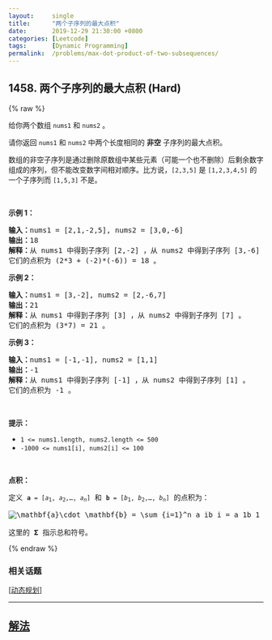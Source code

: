 ```yaml
---
layout:     single
title:      "两个子序列的最大点积"
date:       2019-12-29 21:30:00 +0800
categories: [Leetcode]
tags:       [Dynamic Programming]
permalink:  /problems/max-dot-product-of-two-subsequences/
---
```


## 1458. 两个子序列的最大点积 (Hard)

{% raw %}

<p>给你两个数组&nbsp;<code>nums1</code>&nbsp;和&nbsp;<code>nums2</code>&nbsp;。</p>

<p>请你返回 <code>nums1</code> 和 <code>nums2</code> 中两个长度相同的 <strong>非空</strong> 子序列的最大点积。</p>

<p>数组的非空子序列是通过删除原数组中某些元素（可能一个也不删除）后剩余数字组成的序列，但不能改变数字间相对顺序。比方说，<code>[2,3,5]</code>&nbsp;是&nbsp;<code>[1,2,3,4,5]</code>&nbsp;的一个子序列而&nbsp;<code>[1,5,3]</code>&nbsp;不是。</p>

<p>&nbsp;</p>

<p><strong>示例 1：</strong></p>

<pre>
<strong>输入：</strong>nums1 = [2,1,-2,5], nums2 = [3,0,-6]
<strong>输出：</strong>18
<strong>解释：</strong>从 nums1 中得到子序列 [2,-2] ，从 nums2 中得到子序列 [3,-6] 。
它们的点积为 (2*3 + (-2)*(-6)) = 18 。</pre>

<p><strong>示例 2：</strong></p>

<pre>
<strong>输入：</strong>nums1 = [3,-2], nums2 = [2,-6,7]
<strong>输出：</strong>21
<strong>解释：</strong>从 nums1 中得到子序列 [3] ，从 nums2 中得到子序列 [7] 。
它们的点积为 (3*7) = 21 。</pre>

<p><strong>示例 3：</strong></p>

<pre>
<strong>输入：</strong>nums1 = [-1,-1], nums2 = [1,1]
<strong>输出：</strong>-1
<strong>解释：</strong>从 nums1 中得到子序列 [-1] ，从 nums2 中得到子序列 [1] 。
它们的点积为 -1 。</pre>

<p>&nbsp;</p>

<p><strong>提示：</strong></p>

<ul>
	<li><code>1 &lt;= nums1.length, nums2.length &lt;= 500</code></li>
	<li><code>-1000 &lt;= nums1[i], nums2[i] &lt;= 100</code></li>
</ul>

<p>&nbsp;</p>

<p><strong>点积：</strong></p>

<pre>
定义 <code><strong>a</strong>&nbsp;= [<em>a</em><sub>1</sub>,&nbsp;<em>a</em><sub>2</sub>,&hellip;,&nbsp;<em>a</em><sub><em>n</em></sub>]</code> 和<strong> <code>b</code></strong><code>&nbsp;= [<em>b</em><sub>1</sub>,&nbsp;<em>b</em><sub>2</sub>,&hellip;,&nbsp;<em>b</em><sub><em>n</em></sub>]</code> 的点积为：

<img alt="\mathbf{a}\cdot \mathbf{b} = \sum_{i=1}^n a_ib_i = a_1b_1 + a_2b_2 + \cdots + a_nb_n " class="tex" src="http://upload.wikimedia.org/math/c/3/2/c329bf86e747d74f55ed2e17c36fd83f.png" />

这里的 <strong>&Sigma;</strong> 指示总和符号。
</pre>

{% endraw %}

### 相关话题
  [[动态规划](https://github.com/openset/leetcode/tree/master/tag/dynamic-programming/README.md)]

---

## [解法](https://github.com/openset/leetcode/tree/master/problems/max-dot-product-of-two-subsequences)
